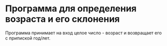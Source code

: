 # Программа для определения возраста и его склонения

Программа принимает на вход целое число - возраст и возвращает его с припиской год/лет. 
